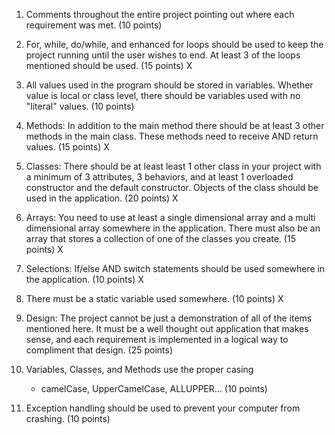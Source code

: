 1. Comments throughout the entire project pointing out where each requirement 
	was met. (10 points)

2. For, while, do/while, and enhanced for loops should be used to keep the 
	project running until the user wishes to end. At least 3 of the loops 
	mentioned should be used. (15 points) X

3. All values used in the program should be stored in variables. Whether value 
	is local or class level, there should be variables used with no 
	"literal" values. (10 points)

4. Methods: In addition to the main method there should be at least 3 other 
	methods in the main class. These methods need to receive AND 
	return values. (15 points) X

5. Classes: There should be at least least 1 other class in your project with
	 a minimum of 3 attributes, 3 behaviors, and at least 1 overloaded 
	 constructor and the default constructor. Objects of the class should 
	 be used in the application. (20 points) X

6. Arrays: You need to use at least a single dimensional array and a multi
	 dimensional array somewhere in the application. There must also be an 
	 array that stores a collection of one of the classes you create. 
	 (15 points) X

7. Selections: If/else AND switch statements should be used somewhere in
	 the application. (10 points) X

8. There must be a static variable used somewhere. (10 points) X

9. Design: The project cannot be just a demonstration of all of the items 
	mentioned here. It must be a well thought out application that makes sense,
	and each requirement is implemented in a logical way to compliment that 
	design. (25 points) 

10. Variables, Classes, and Methods use the proper casing 
	- camelCase, UpperCamelCase, ALLUPPER... (10 points)

11. Exception handling should be used to prevent your computer from 
	crashing. (10 points)